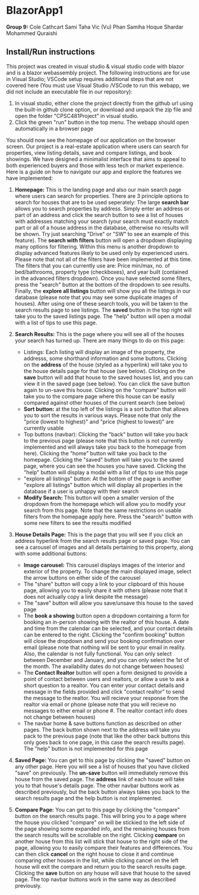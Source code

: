 # BlazorApp1
**Group 9:**
Cole Cathcart
Sami Taha
Vic (Vu) Phan
Samiha Hoque
Shardar Mohammed Quraishi

## Install/Run instructions
This project was created in visual studio & visual studio code with blazor and is a blazor webassembly project. The following instructions are for use in Visual Studio; VSCode setup requires additional steps that are not covered here (You must use Visual Studio /VSCode to run this webapp, we did not include an executable file in our repository):
1. In visual studio, either clone the project directly from the github url using the built-in github clone option, or download and unpack the zip file and open the folder "CPSC481Project" in visual studio. 
2. Click the green "run" button in the top menu. The webapp should open automatically in a browser page

You should now see the homepage of our application on the browser screen. Our project is a real-estate application where users can search for properties, view listing details, save and compare listings, and book showings. We have designed a minimalist interface that aims to appeal to both experienced buyers and those with less tech or market experience. Here is a guide on how to navigate our app and explore the features we have implemented:

1. **Homepage:** This is the landing page and also our main search page where users can search for properties. There are 3 principle options to search for houses that are to be used seperately: The large **search bar** allows you to search properties by address. Simply enter an address or part of an address and click the search button to see a list of houses with addresses matching your search (your search must exactly match part or all of a house address in the database, otherwise no results will be shown. Try just searching "Drive" or "SW" to see an example of this feature). The **search with filters** button will open a dropdown displaying many options for filtering. Within this menu is another dropdown to display advanced features likely to be used only by experienced users. Please note that not all of the filters have been implemented at this time. The filters that you can currently use are: Price min/max, no. of bed/bathrooms, property type (checkboxes), and year built (contained in the advanced filters dropdown). Once you have selected some filters, press the "search" button at the bottom of the dropdown to see results. Finally, the **explore all listings** button will show you all the listings in our database (please note that you may see some duplicate images of houses). After using one of these search tools, you will be taken to the search results page to see listings. The **saved** button in the top right will take you to the saved listings page. The "help" button will open a modal with a list of tips to use this page.
2. **Search Results:** This is the page where you will see all of the houses your search has turned up. There are many things to do on this page:
    * Listings: Each listing will display an image of the property, the addresss, some shorthand information and some buttons. Clicking on the **address** of the house (styled as a hyperlink) will take you to the house details page for that house (see below). Clicking on the **save** button will add that house to the saved houses list, and you can view it in the saved page (see below). You can click the save button again to un-save this house. Clicking on the "compare" button will take you to the compare page where this house can be easily compared against other houses of the current search (see below)
    * **Sort button:** at the top left of the listings is a sort button that allows you to sort the results in various ways. Please note that only the "price (lowest to highest)" and "price (highest to lowest)" are currently usable
    * Top buttons (navbar): Clicking the "back" button will take you back to the previous page (please note that this button is not currently implemented and will always take you back to the homepage from here). Clicking the "home" button will take you back to the homepage. Clicking the "saved" button will take you to the saved page, where you can see the houses you have saved. Clicking the "help" button will display a modal with a list of tips to use this page
    * "explore all listings" button: At the bottom of the page is another "explore all listings" button which will display all properties in the database if a user is unhappy with their search
    * **Modify Search:** This button will open a smaller version of the dropdown from the homepage which will allow you to modify your search from this page. Note that the same restrictions on usable filters from the homepage apply here. Press the "search" button with some new filters to see the results modified

3. **House Details Page:** This is the page that you will see if you click an address hyperlink from the search results page or saved page. You can see a carousel of images and all details pertaining to this property, along with some additional buttons:
    * **Image carousel:** This carousel displays images of the interior and exterior of the property. To change the main displayed image, select the arrow buttons on either side of the carousel
    * The "share" button will copy a link to your clipboard of this house page, allowing you to easily share it with others (please note that it does not actually copy a link despite the message) 
    * The "save" button will allow you save/unsave this house to the saved page
    * The **book a showing** button open a dropdown containing a form for booking an in-person showing with the realtor of this house. A date and time from the calendar can be selected, and your contact details can be entered to the right. Clicking the "confirm booking" button will close the dropdown and send your booking confirmation over email (please note that nothing will be sent to your email in reality. Also, the calendar is not fully functional. You can only select between December and January, and you can only select the 1st of the month. The availability dates do not change between houses)
    * The **Contact Realtor** button will open a form designed to provide a point of contact between users and realtors, or allow a use to ask a short question to a realtor. You can enter your contact details and message in the fields provided and click "contact realtor" to send the message to the realtor. You will recieve your response from the realtor via email or phone (please note that you will recieve no messages to either email or phone #. The realtor contact info does not change between houses)
    * The navbar home & save buttons function as described on other pages. The back button shown next to the address will take you pack to the previous page (note that like the other back buttons this only goes back to one page, in this case the search results page). The "help" button is not implemented for this page
4. **Saved Page:** You can get to this page by clicking the "saved" button on any other page. Here you will see a list of houses that you have clicked "save" on previously. The **un-save** button will immediately remove this house from the saved page. The **address** link of each house will take you to that house's details page. The other navbar buttons work as described previously, but the back button always takes you back to the search results page and the help button is not implemented.
5. **Compare Page:** You can get to this page by clicking the "compare" button on the search results page. This will bring you to a page where the house you clicked "compare" on will be stickied to the left side of the page showing some expanded info, and the remaining houses from the search results will be scrollable on the right. Clicking **compare** on another house from this list will stick that house to the right side of the page, allowing you to easily compare their features and differences. You can then click **cancel** on the right house to close it and comtinue comparing other houses in the list, while clicking cancel on the left house will exit the compare and return you to the search results page. Clicking the **save** button on any house will save that house to the saved page. The top navbar buttons work in the same way as described previously.





